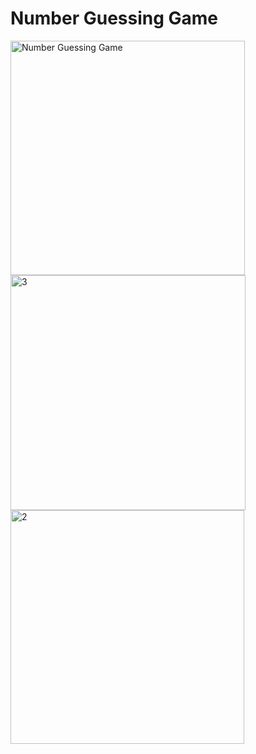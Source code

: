 # Number Guessing Game
<img width="375" alt="Number Guessing Game" src="https://github.com/sreenath-here/PRODIGY_SD_01/assets/122635878/1a4b2e86-ea75-49e6-915b-3686825f13cf">
<img width="376" alt="3" src="https://github.com/sreenath-here/PRODIGY_SD_01/assets/122635878/1c0cf3a7-6567-4002-b0de-3ff2ba058974">
<img width="374" alt="2" src="https://github.com/sreenath-here/PRODIGY_SD_01/assets/122635878/42ec40a7-21be-4fd2-b74c-fce94527d12d">
